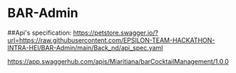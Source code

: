 # BAR-Admin

##Api's specification: https://petstore.swagger.io/?url=https://raw.githubusercontent.com/EPSILON-TEAM-HACKATHON-INTRA-HEI/BAR-Admin/main/Back_nd/api_spec.yaml


https://app.swaggerhub.com/apis/Miaritiana/barCocktailManagement/1.0.0
